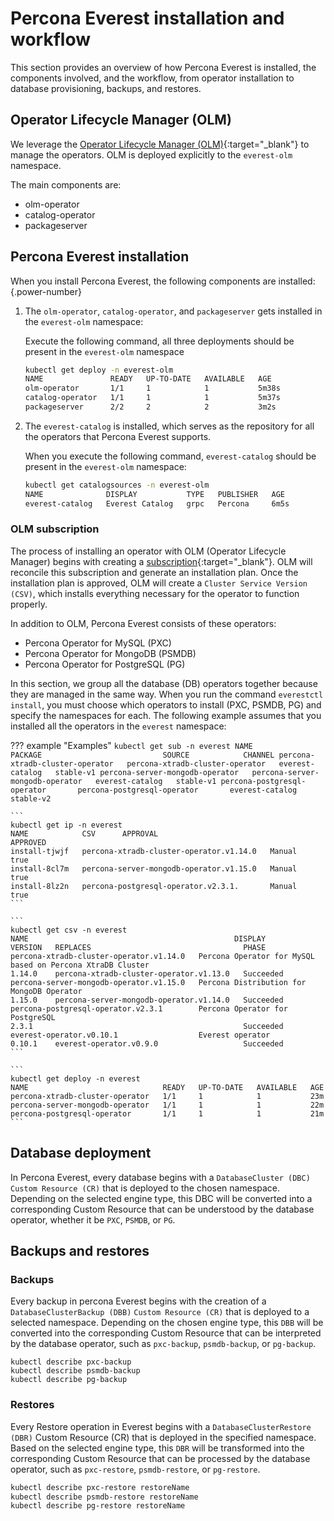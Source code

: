 # Percona Everest installation and workflow


This section provides an overview of how Percona Everest is installed, the components involved, and the workflow, from operator installation to database provisioning, backups, and restores.

## Operator Lifecycle Manager (OLM)

We leverage the [Operator Lifecycle Manager (OLM)](https://olm.operatorframework.io/){:target="_blank"} to manage the operators. OLM is deployed explicitly to the `everest-olm` namespace. 

The main components are:

* olm-operator
* catalog-operator
* packageserver

## Percona Everest installation

When you install Percona Everest, the following components are installed:
{.power-number}


1. The `olm-operator`, `catalog-operator`, and  `packageserver` gets installed in the `everest-olm` namespace:

    Execute the following command, all three deployments should be present in the `everest-olm` namespace


    ```sh
    kubectl get deploy -n everest-olm
    NAME               READY   UP-TO-DATE   AVAILABLE   AGE
    olm-operator       1/1     1            1           5m38s
    catalog-operator   1/1     1            1           5m37s
    packageserver      2/2     2            2           3m2s
    ```
    
2. The `everest-catalog` is installed, which serves as the repository for all the operators that Percona Everest supports. 

    When you execute the following command, `everest-catalog` should be present in the `everest-olm` namespace:

    ```sh
    kubectl get catalogsources -n everest-olm
    NAME              DISPLAY           TYPE   PUBLISHER   AGE
    everest-catalog   Everest Catalog   grpc   Percona     6m5s
    ```

### OLM subscription

The process of installing an operator with OLM (Operator Lifecycle Manager) begins with creating a [subscription](https://olm.operatorframework.io/docs/concepts/crds/subscription/){:target="_blank"}. OLM will reconcile this subscription and generate an installation plan. Once the installation plan is approved, OLM will create a `Cluster Service Version (CSV)`, which installs everything necessary for the operator to function properly.


In addition to OLM, Percona Everest consists of these operators:

- Percona Operator for MySQL (PXC)
- Percona Operator for MongoDB (PSMDB)
- Percona Operator for PostgreSQL (PG)


In this section, we group all the database (DB) operators together because they are managed in the same way. When you run the command `everestctl install`, you must choose which operators to install (PXC, PSMDB, PG) and specify the namespaces for each. The following example assumes that you installed all the operators in the `everest` namespace:

??? example "Examples"
    ```
    kubectl get sub -n everest
    NAME                              PACKAGE                           SOURCE            CHANNEL
    percona-xtradb-cluster-operator   percona-xtradb-cluster-operator   everest-catalog   stable-v1
    percona-server-mongodb-operator   percona-server-mongodb-operator   everest-catalog   stable-v1
    percona-postgresql-operator       percona-postgresql-operator       everest-catalog   stable-v2
    ```

    ```
    kubectl get ip -n everest
    NAME            CSV      APPROVAL                                    
    APPROVED
    install-tjwjf   percona-xtradb-cluster-operator.v1.14.0   Manual  
    true
    install-8cl7m   percona-server-mongodb-operator.v1.15.0   Manual     
    true
    install-8lz2n   percona-postgresql-operator.v2.3.1.       Manual     
    true
    ```
        
    ```
    kubectl get csv -n everest
    NAME                                              DISPLAY                                                       
    VERSION   REPLACES                                  PHASE
    percona-xtradb-cluster-operator.v1.14.0   Percona Operator for MySQL based on Percona XtraDB Cluster   
    1.14.0    percona-xtradb-cluster-operator.v1.13.0   Succeeded
    percona-server-mongodb-operator.v1.15.0   Percona Distribution for MongoDB Operator                    
    1.15.0    percona-server-mongodb-operator.v1.14.0   Succeeded
    percona-postgresql-operator.v2.3.1        Percona Operator for PostgreSQL                              
    2.3.1                                               Succeeded
    everest-operator.v0.10.1                  Everest operator                                             
    0.10.1    everest-operator.v0.9.0                   Succeeded
    ```

    ```
    kubectl get deploy -n everest
    NAME                              READY   UP-TO-DATE   AVAILABLE   AGE
    percona-xtradb-cluster-operator   1/1     1            1           23m
    percona-server-mongodb-operator   1/1     1            1           22m
    percona-postgresql-operator       1/1     1            1           21m
    ```

## Database deployment

In Percona Everest, every database begins with a `DatabaseCluster (DBC)` `Custom Resource (CR)` that is deployed to the chosen namespace. Depending on the selected engine type, this DBC will be converted into a corresponding Custom Resource that can be understood by the database operator, whether it be `PXC`, `PSMDB`, or `PG`.


## Backups and restores

### Backups

Every backup in percona Everest begins with the creation of a `DatabaseClusterBackup (DBB)` `Custom Resource (CR)` that is deployed to a selected namespace. Depending on the chosen engine type, this `DBB` will be converted into the corresponding Custom Resource that can be interpreted by the database operator, such as `pxc-backup`, `psmdb-backup`, or `pg-backup`.

```
kubectl describe pxc-backup
kubectl describe psmdb-backup
kubectl describe pg-backup
```

### Restores

Every Restore operation in Everest begins with a `DatabaseClusterRestore (DBR)` Custom Resource (CR) that is deployed in the specified namespace. Based on the selected engine type, this `DBR` will be transformed into the corresponding Custom Resource that can be processed by the database operator, such as `pxc-restore`, `psmdb-restore`, or `pg-restore`.

```sh
kubectl describe pxc-restore restoreName
kubectl describe psmdb-restore restoreName 
kubectl describe pg-restore restoreName
```